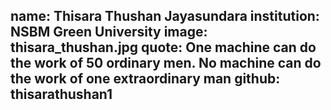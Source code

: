 name: Thisara Thushan Jayasundara
institution: NSBM Green University 
image: thisara_thushan.jpg
quote: One machine can do the work of 50 ordinary men. No machine can do the work of one extraordinary man
github: thisarathushan1
---